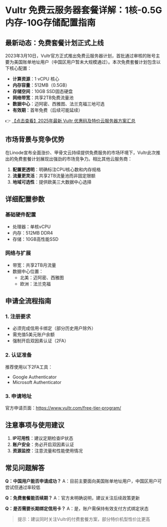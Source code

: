 # Vultr 免费云服务器套餐详解：1核-0.5G内存-10G存储配置指南

## 最新动态：免费套餐计划正式上线

2023年3月10日，Vultr官方正式推出免费云服务器计划，首批通过审核的账号主要为美国账单地址用户（中国区用户暂未大规模通过）。本次免费套餐计划包含以下核心配置：

- **计算资源**：1 vCPU 核心
- **内存容量**：512MB（0.5GB）
- **存储空间**：10GB SSD固态硬盘
- **网络带宽**：共享2TB免费流量池
- **数据中心**：迈阿密、西雅图、法兰克福三地可选
- **有效期**：首年免费（后续可能延续）

👉 [【点击查看】2025年最新 Vultr 优惠码及特价云服务器方案汇总](https://bit.ly/VuLtr)

## 市场背景与竞争优势

在Linode宣布全面涨价、甲骨文云持续提供免费服务的市场环境下，Vultr此次推出的免费套餐计划展现出强劲的市场竞争力。相比其他云服务商：

1. **配置更透明**：明确标注CPU核心数和内存规格
2. **流量更灵活**：共享2TB流量池而非固定限额
3. **地域可选性**：提供欧美三大数据中心选择

## 详细配置参数

### 基础硬件配置
- 处理器：单核vCPU
- 内存：512MB DDR4
- 存储：10GB高性能SSD

### 网络与扩展
- 带宽：共享2TB月流量
- 数据中心位置：
  - 北美：迈阿密、西雅图
  - 欧洲：法兰克福

## 申请全流程指南

### 1. 注册要求
- 必须完成信用卡绑定（部分历史用户除外）
- 需充值5美元账户余额
- 强制开启双因素认证（2FA）

### 2. 认证准备
推荐使用以下2FA工具：
- Google Authenticator
- Microsoft Authenticator

### 3. 申请地址
官方申请页面：https://www.vultr.com/free-tier-program/

## 注意事项与使用建议

1. **IP可用性**：建议定期检查IP状态
2. **账户安全**：务必开启双因素认证
3. **资源监控**：注意流量和性能使用情况

## 常见问题解答

**Q：中国用户能否申请成功？**
A：目前主要面向美国账单地址用户，中国区用户可尝试但通过率较低

**Q：免费套餐能否续期？**
A：官方未明确说明，建议关注后续政策更新

**Q：是否需要长期绑定信用卡？**
A：是，账户需保持有效支付方式绑定状态

> 提示：建议同时关注Vultr的付费套餐方案，部分特价机型性价比更高